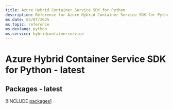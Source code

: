 ```yaml
---
title: Azure Hybrid Container Service SDK for Python
description: Reference for Azure Hybrid Container Service SDK for Python
ms.date: 03/07/2025
ms.topic: reference
ms.devlang: python
ms.service: hybridcontainerservice
---
```

# Azure Hybrid Container Service SDK for Python - latest
## Packages - latest
[!INCLUDE [packages](hybrid-container-service-index.md)]